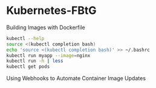# Kubernetes-FBtG
Building Images with Dockerfile
```bash
kubectl --help
source <(kubectl completion bash)
echo 'source <(kubectl completion bash)' >> ~/.bashrc
kubectl run myapp --image=nginx
kubectl run -h | less 
kubectl get pods
```
Using Webhooks to Automate Container Image Updates
```

```
